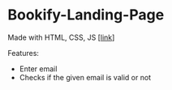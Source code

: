 # Bookify-Landing-Page
Made with HTML, CSS, JS
[[link](https://bookifylandingpage.netlify.app/)]

Features:
- Enter email
- Checks if the given email is valid or not
